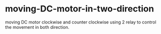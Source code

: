 # moving-DC-motor-in-two-direction
moving DC motor clockwise and counter clockwise using 2 relay to control the movement in both direction.  
